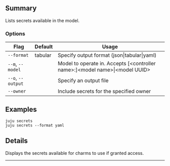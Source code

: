 
## Summary
Lists secrets available in the model.

### Options
| Flag | Default | Usage |
| --- | --- | --- |
| `--format` | tabular | Specify output format (json&#x7c;tabular&#x7c;yaml) |
| `--m`, `--model` |  | Model to operate in. Accepts [&lt;controller name&gt;:]&lt;model name&gt;&#x7c;&lt;model UUID&gt; |
| `--o`, `--output` |  | Specify an output file |
| `--owner` |  | Include secrets for the specified owner |

## Examples

    juju secrets
    juju secrets --format yaml


## Details

Displays the secrets available for charms to use if granted access.


---

